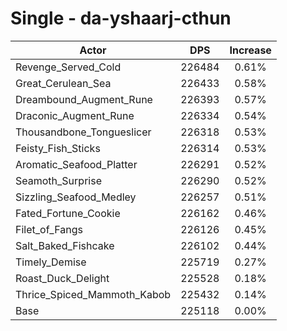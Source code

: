 # Single - da-yshaarj-cthun
| Actor | DPS | Increase |
|---|:---:|:---:|
|Revenge_Served_Cold|226484|0.61%|
|Great_Cerulean_Sea|226433|0.58%|
|Dreambound_Augment_Rune|226393|0.57%|
|Draconic_Augment_Rune|226334|0.54%|
|Thousandbone_Tongueslicer|226318|0.53%|
|Feisty_Fish_Sticks|226314|0.53%|
|Aromatic_Seafood_Platter|226291|0.52%|
|Seamoth_Surprise|226290|0.52%|
|Sizzling_Seafood_Medley|226257|0.51%|
|Fated_Fortune_Cookie|226162|0.46%|
|Filet_of_Fangs|226126|0.45%|
|Salt_Baked_Fishcake|226102|0.44%|
|Timely_Demise|225719|0.27%|
|Roast_Duck_Delight|225528|0.18%|
|Thrice_Spiced_Mammoth_Kabob|225432|0.14%|
|Base|225118|0.00%|
